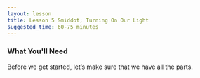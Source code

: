 ```yaml
---
layout: lesson
title: Lesson 5 &middot; Turning On Our Light
suggested_time: 60-75 minutes
---
```


### What You'll Need

Before we get started, let’s make sure that we have all the parts.
